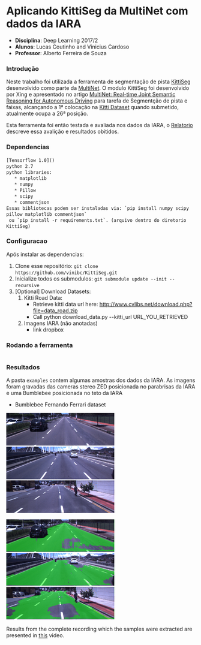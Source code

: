 # Aplicando KittiSeg da MultiNet com dados da IARA


 - **Disciplina**: Deep Learning 2017/2
 - **Alunos**: Lucas Coutinho and Vinicius Cardoso
 - **Professor**: Alberto Ferreira de Souza

### Introdução

Neste trabalho foi utilizada a ferramenta de segmentação de pista [KittiSeg](https://github.com/MarvinTeichmann/KittiSeg) desenvolvido como parte da [MultiNet](https://github.com/MarvinTeichmann/MultiNet).
O modulo KittiSeg foi desenvolvido por Xing e apresentado no artigo [MultiNet: Real-time Joint Semantic Reasoning for Autonomous Driving](https://arxiv.org/abs/1612.07695) para tarefa de Segmentção de pista e faixas,
alcançando a 1ª colocação na [Kitti Dataset](http://www.cvlibs.net/datasets/kitti/eval_road_detail.php?result=ca96b8137feb7a636f3d774c408b1243d8a6e0df) quando submetido, atualmente ocupa a 26ª posição.

Esta ferramenta foi então testada e avaliada nos dados da IARA, o [Relatorio](link) descreve essa avalição e resultados obitidos.

### Dependencias
    
    [Tensorflow 1.0]()
    python 2.7
    python libraries:
       * matplotlib
       * numpy
       * Pillow
       * scipy
       * commentjson
    Essas bibliotecas podem ser instaladas via: `pip install numpy scipy pillow matplotlib commentjson`
     ou `pip install -r requirements.txt`. (arquivo dentro do diretorio KittiSeg)

### Configuracao
    
Após instalar as dependencias:

   1. Clone esse repositório: 
        `git clone https://github.com/vinibc/KittiSeg.git`
   2. Inicialize todos os submodulos:
        `git submodule update --init --recursive`
   3. [Optional] Download Datasets:
        1. Kitti Road Data:
            * Retrieve kitti data url here: http://www.cvlibs.net/download.php?file=data_road.zip
            * Call python download_data.py --kitti_url URL_YOU_RETRIEVED
        2. Imagens IARA (não anotadas)
            * link dropbox


### Rodando a ferramenta


```bash

```


### Resultados

A pasta `examples` contem algumas amostras dos dados da IARA. 
As imagens foram gravadas das cameras stereo ZED posicionada no parabrisas da IARA e uma Bumblebee posicionada no teto da IARA

* Bumblebee Fernando Ferrari dataset

<img src="examples/bumblebee_ff/image_0000_1487599152.311320.png" width="288"> <img src="examples/bumblebee_ff/image_0492_1487599249.131558.png" width="288"> <img src="examples/bumblebee_ff/image_1513_1487599726.952565.png" width="288">

<img src="examples/bumblebee_ff/threshold-0001/0000_green.png" width="288"> <img src="examples/bumblebee_ff/threshold-0001/0492_green.png" width="288"> <img src="examples/bumblebee_ff/threshold-0001/1513_green.png" width="288"> 

Results from the complete recording which the samples were extracted are presented in [this]() video.
